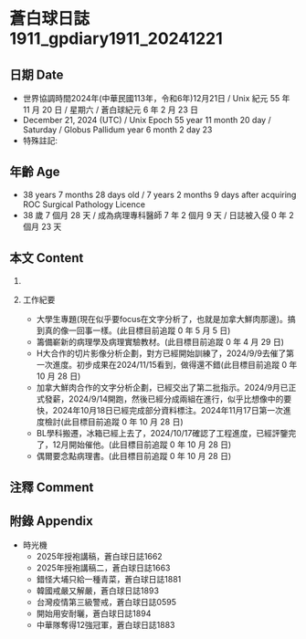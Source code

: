 [_metadata_:encoding]: - "utf-8"
[_metadata_:language]: - "zh-Hant-TW"
[_metadata_:fileformat]: - "markdown"
[_metadata_:MIME_type]: - "text/plain"
[_metadata_:markdown_version]: - "commonmark version 0.30"
[_metadata_:markdown_spec]: - "https://spec.commonmark.org/0.30/"

# 蒼白球日誌1911_gpdiary1911_20241221 #

## 日期 Date ##

* 世界協調時間2024年(中華民國113年，令和6年)12月21日 / Unix 紀元 55 年 11 月 20 日 / 星期六 / 蒼白球紀元 6 年 2 月 23 日
* December 21, 2024 (UTC) / Unix Epoch 55 year 11 month 20 day / Saturday / Globus Pallidum year 6 month 2 day 23
* 特殊註記:

## 年齡 Age ##

* 38 years 7 months 28 days old / 7 years 2 months 9 days after acquiring ROC Surgical Pathology Licence
* 38 歲 7 個月 28 天 / 成為病理專科醫師 7 年 2 個月 9 天 / 日誌被入侵 0 年 2 個月 23 天

## 本文 Content ##

1. 

2. 工作紀要

    - 大學生專題(現在似乎要focus在文字分析了，也就是加拿大鮮肉那邊)。搞到真的像一回事一樣。(此目標目前追蹤 0 年 5 月 5 日)
    - 籌備嶄新的病理學及病理實驗教材。(此目標目前追蹤 0 年 4 月 29 日)
    - H大合作的切片影像分析企劃，對方已經開始訓練了，2024/9/9去催了第一次進度。初步成果在2024/11/15看到，做得還不錯(此目標目前追蹤 0 年 10 月 28 日)
    - 加拿大鮮肉合作的文字分析企劃，已經交出了第二批指示。2024/9月已正式發薪，2024/9/14開跑，然後已經分成兩組在進行，似乎比想像中的要快，2024年10月18日已經完成部分資料標注。2024年11月17日第一次進度檢討(此目標目前追蹤 0 年 10 月 28 日)
    - BL學科搬遷，冰箱已經上去了，2024/10/17確認了工程進度，已經評鑒完了，12月開始催他。(此目標目前追蹤 0 年 10 月 28 日)
    - 偶爾要念點病理書。(此目標目前追蹤 0 年 10 月 28 日)

## 注釋 Comment ##


## 附錄 Appendix ##

* 時光機
    - 2025年授袍講稿，蒼白球日誌1662
    - 2025年授袍講稿二，蒼白球日誌1663
    - 錯怪大埔只給一種青菜，蒼白球日誌1881
    - 韓國戒嚴又解嚴，蒼白球日誌1893
    - 台灣疫情第三級警戒，蒼白球日誌0595
    - 開始用安耐曬，蒼白球日誌1894
    - 中華隊奪得12強冠軍，蒼白球日誌1883
